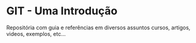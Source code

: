 # GIT - Uma Introdução

Repositória com guia e referências em diversos assuntos
cursos, artigos, videos, exemplos, etc...
